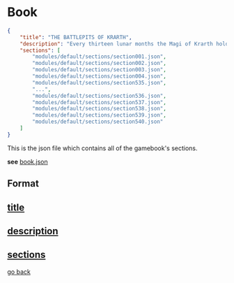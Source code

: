 # Book

```json
{
    "title": "THE BATTLEPITS OF KRARTH",
    "description": "Every thirteen lunar months the Magi of Krarth hold a desperate contest to see which of them will rule that bleak and icy land. Teams of daring adventurers are sent down into the labyrinths that lie beneath the tundra, each searching for the Emblem of Victory that will win power for their patron.\n\nOnly one team can prevail. The others must die.",
    "sections": [
        "modules/default/sections/section001.json",
        "modules/default/sections/section002.json",
        "modules/default/sections/section003.json",
        "modules/default/sections/section004.json",
        "modules/default/sections/section535.json",
        "...",
        "modules/default/sections/section536.json",
        "modules/default/sections/section537.json",
        "modules/default/sections/section538.json",
        "modules/default/sections/section539.json",
        "modules/default/sections/section540.json"
    ]
}
```

This is the json file which contains all of the gamebook's sections.

**see** [book.json](../../src/modules/default/book.json)

## Format

## [title](#title)

## [description](#description)

## [sections](#description)

[go back](../README.md)

